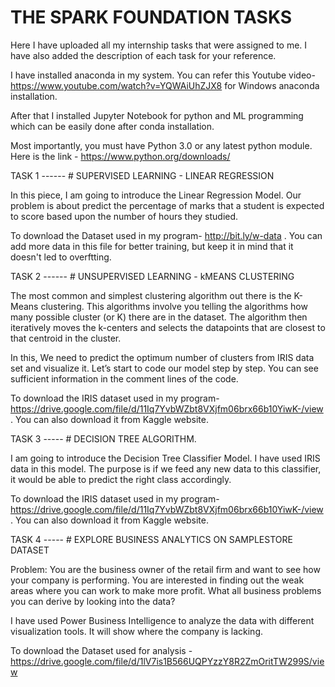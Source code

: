 # THE SPARK FOUNDATION TASKS

Here I have uploaded all my internship tasks that were assigned to me. I have also added the description of each task for your reference.

I have installed anaconda in my system. You can refer this Youtube video- https://www.youtube.com/watch?v=YQWAiUhZJX8 for Windows anaconda installation.  

After that I installed Jupyter Notebook for python and ML programming which can be easily done after conda installation.  

Most importantly, you must have Python 3.0 or any latest python module. Here is the link - https://www.python.org/downloads/  



TASK 1 ------ # SUPERVISED LEARNING - LINEAR REGRESSION

In this piece, I am going to introduce the Linear Regression Model. Our problem is about predict the percentage of marks that a student is expected to score based upon the number of hours they studied.

To download the Dataset used in my program- http://bit.ly/w-data . You can add more data in this file for better training, but keep it in mind that it doesn't led to overftting.



TASK 2 ------ # UNSUPERVISED LEARNING - kMEANS CLUSTERING

The most common and simplest clustering algorithm out there is the K-Means clustering. This algorithms involve you telling the algorithms how many possible cluster (or K) there are in the dataset. The algorithm then iteratively moves the k-centers and selects the datapoints that are closest to that centroid in the cluster.

In this, We need to predict the optimum number of clusters from IRIS data set and visualize it. Let’s start to code our model step by step. You can see sufficient information in the comment lines of the code.

To download the IRIS dataset used in my program- https://drive.google.com/file/d/11Iq7YvbWZbt8VXjfm06brx66b10YiwK-/view . You can also download it from Kaggle website.



TASK 3 ----- # DECISION TREE ALGORITHM. 

I am going to introduce the Decision Tree Classifier Model. I have used IRIS data in this model. The purpose is if we feed any new data to this classifier, it would be able to predict the right class accordingly.

To download the IRIS dataset used in my program- https://drive.google.com/file/d/11Iq7YvbWZbt8VXjfm06brx66b10YiwK-/view . You can also download it from Kaggle website.



TASK 4 ----- # EXPLORE BUSINESS ANALYTICS ON SAMPLESTORE DATASET

Problem: You are the business owner of the retail firm and want to see how your company is performing. You are interested in finding out the weak areas where you can work to make more profit. What all business problems you can derive by looking into the data?

I have used Power Business Intelligence to analyze the data with different visualization tools. It will show where the company is lacking.

To download the Dataset used for analysis - https://drive.google.com/file/d/1lV7is1B566UQPYzzY8R2ZmOritTW299S/view

